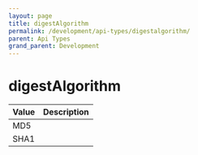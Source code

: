 ```yaml
---
layout: page
title: digestAlgorithm
permalink: /development/api-types/digestalgorithm/
parent: Api Types
grand_parent: Development
---
```




# digestAlgorithm 


| Value | Description |
|-------|-------------|
| MD5   |             |
| SHA1  |             |


